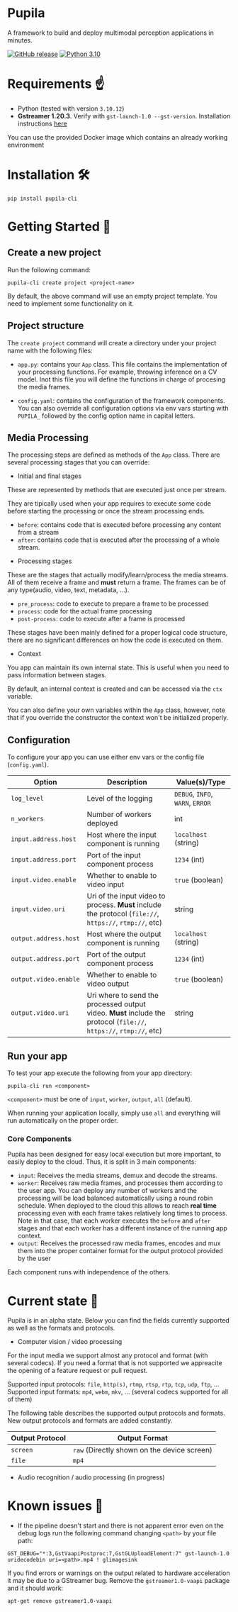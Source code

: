 # Pupila

A framework to build and deploy multimodal perception applications in minutes.

[![GitHub release](https://img.shields.io/github/release/migueaeh/pupila.svg)](https://github.com/miguelaeh/pupila/releases)
[![Python 3.10](https://img.shields.io/badge/python-3.10-blue.svg)](https://www.python.org/downloads/release/python-3100/)

# Requirements ☝️

* Python (tested with version `3.10.12`)
* **Gstreamer 1.20.3**. Verify with `gst-launch-1.0 --gst-version`. Installation instructions [here](https://gstreamer.freedesktop.org/documentation/installing/index.html?gi-language=python)

You can use the provided Docker image which contains an already working environment

# Installation 🛠️

```console
pip install pupila-cli
```

# Getting Started 🚀

## Create a new project

Run the following command:

```console
pupila-cli create project <project-name>
```

By default, the above command will use an empty project template. You need to implement some functionality on it.

## Project structure

The `create project` command will create a directory under your project name with the following files:

* `app.py`: contains your `App` class. This file contains the implementation of your processing functions. For example, throwing inference on a CV model. Inot this file you will define the functions in charge of procesing the media frames.

* `config.yaml`: contains the configuration of the framework components. You can also override all configuration options via env vars starting with `PUPILA_` followed by the config option name in capital letters.

## Media Processing

The processing steps are defined as methods of the `App` class. There are several processing stages that you can override:

* Initial and final stages

These are represented by methods that are executed just once per stream.

They are tipically used when your app requires to execute some code before starting the processing or once the stream processing ends.

- `before`: contains code that is executed before processing any content from a stream
- `after`: contains code that is executed after the processing of a whole stream.

* Processing stages

These are the stages that actually modify/learn/process the media streams. All of them receive a frame and **must** return a frame. The frames can be of any type(audio, video, text, metadata, ...).

- `pre_process`: code to execute to prepare a frame to be processed
- `process`: code for the actual frame processing
- `post-process`: code to execute after a frame is processed

These stages have been mainly defined for a proper logical code structure, there are no significant differences on how the code is executed on them.

* Context

You app can maintain its own internal state. This is useful when you need to pass information between stages.

By default, an internal context is created and can be accessed via the `ctx` variable.

You can also define your own variables within the `App` class, however, note that if you override the constructor the context won't be initialized properly.

## Configuration

To configure your app you can use either env vars or the config file (`config.yaml`).

| Option | Description | Value(s)/Type |
| ------ | ----------- | -------- |
| `log_level` | Level of the logging|  `DEBUG`, `INFO`, `WARN`, `ERROR` |
| `n_workers` | Number of workers deployed | int |
| `input.address.host` | Host where the input component is running | `localhost` (string) |
| `input.address.port` | Port of the input component process | `1234` (int) |
| `input.video.enable` | Whether to enable to video input | `true` (boolean) |
| `input.video.uri`    | Uri of the input video to process. **Must** include the protocol (`file://`, `https://`, `rtmp://`, etc) | string |
| `output.address.host` | Host where the output component is running | `localhost` (string) |
| `output.address.port` | Port of the output component process | `1234` (int) |
| `output.video.enable` | Whether to enable to video output | `true` (boolean) |
| `output.video.uri`    | Uri where to send the processed output video. **Must** include the protocol (`file://`, `https://`, `rtmp://`, etc) | string |

## Run your app

To test your app execute the following from your app directory:

```console
pupila-cli run <component>
```

`<component>` must be one of `input`, `worker`, `output`, `all` (default).

When running your application locally, simply use `all` and everything will run automatically on the proper order.

### Core Components

Pupila has been designed for easy local execution but more important, to easily deploy to the cloud. Thus, it is split in 3 main components:

* `input`: Receives the media streams, demux and decode the streams.
* `worker`: Receives raw media frames, and processes them according to the user app. You can deploy any number of workers and the processing will be load balanced automatically using a round robin schedule. When deployed to the cloud this allows to reach **real time** processing even with each frame takes relatively long times to process. Note in that case, that each worker executes the `before` and `after` stages and that each worker has a different instance of the running app context.
* `output`: Receives the processed raw media frames, encodes and mux them into the proper container format for the output protocol provided by the user

Each component runs with independence of the others.

# Current state 📌

Pupila is in an alpha state. Below you can find the fields currently supported as well as the formats and protocols.

* Computer vision / video processing

For the input media we support almost any protocol and format (with several codecs). If you need a format that is not supported we appreacite the opening of a feature request or pull request.

Supported input protocols: `file`, `http(s)`, `rtmp`, `rtsp`, `rtp`, `tcp`, `udp`, `ftp`, ...
Supported input formats: `mp4`, `webm`, `mkv`, ... (several codecs supported for all of them)

The following table describes the supported output protocols and formats. New output protocols and formats are added constantly.

| Output Protocol | Output Format
| --------------- | ------------- |
| `screen`        | `raw` (Directly shown on the device screen) |
| `file`          | `mp4`         |

* Audio recognition / audio processing (in progress)

# Known issues 🐞

* If the pipeline doesn't start and there is not apparent error even on the debug logs run the following command changing `<path>` by your file path:

```console
GST_DEBUG="*:3,GstVaapiPostproc:7,GstGLUploadElement:7" gst-launch-1.0 uridecodebin uri=<path>.mp4 ! glimagesink
```

If you find errors or warnings on the output related to hardware acceleration it may be due to a GStreamer bug. Remove the `gstreamer1.0-vaapi` package and it should work:

```console
apt-get remove gstreamer1.0-vaapi
```